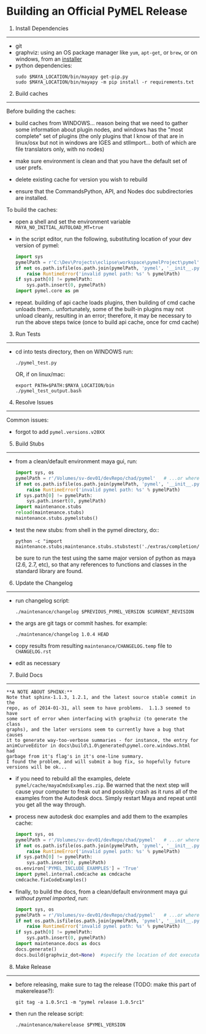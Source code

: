 
Building an Official PyMEL Release
==================================

1) Install Dependencies
-----------------------

  - git
  - graphviz: using an OS package manager like `yum`, `apt-get`, or `brew`, or on windows, from an [installer](http://www.graphviz.org/Download_windows.php)
  - python dependencies:
    ```
    sudo $MAYA_LOCATION/bin/mayapy get-pip.py
    sudo $MAYA_LOCATION/bin/mayapy -m pip install -r requirements.txt
    ```

2) Build caches
---------------
Before building the caches:

  - build caches from WINDOWS... reason being that we need to gather some
    information about plugin nodes, and windows has the "most complete" set of
    plugins (the only plugins that I know of that are in linux/osx but not in
    windows are IGES and stlImport... both of which are file translators only,
    with no nodes)

  - make sure environment is clean and that you have the default set of user prefs.  

  - delete existing cache for version you wish to rebuild

  - ensure that the CommandsPython, API, and Nodes doc subdirectories are installed.

To build the caches:

  - open a shell and set the environment variable `MAYA_NO_INITIAL_AUTOLOAD_MT=true`

  - in the script editor, run the following, substituting location of your dev
    version of pymel:

    ```python
    import sys
    pymelPath = r'C:\Dev\Projects\eclipse\workspace\pymelProject\pymel'   # ...or wherever YOUR pymel version is installed
    if not os.path.isfile(os.path.join(pymelPath, 'pymel', '__init__.py')):
        raise RuntimeError('invalid pymel path: %s' % pymelPath)
    if sys.path[0] != pymelPath:
        sys.path.insert(0, pymelPath)
    import pymel.core as pm
    ```

  - repeat. building of api cache loads plugins, then building of cmd cache
    unloads them... unfortunately, some of the built-in plugins may not
    unload cleanly, resulting in an error; therefore, it may be necessary
    to run the above steps twice (once to build api cache, once for
    cmd cache)

3) Run Tests
------------

  - cd into tests directory, then on WINDOWS run:

        ./pymel_test.py

    OR, if on linux/mac:

        export PATH=$PATH:$MAYA_LOCATION/bin
        ./pymel_test_output.bash

4) Resolve Issues
-----------------

Common issues:

  - forgot to add `pymel.versions.v20XX`



5) Build Stubs
--------------

  - from a clean/default environment maya gui, run:

    ```python
    import sys, os
    pymelPath = r'/Volumes/sv-dev01/devRepo/chad/pymel'   # ...or wherever YOUR pymel version is installed
    if not os.path.isfile(os.path.join(pymelPath, 'pymel', '__init__.py')):
        raise RuntimeError('invalid pymel path: %s' % pymelPath)
    if sys.path[0] != pymelPath:
        sys.path.insert(0, pymelPath)
    import maintenance.stubs
    reload(maintenance.stubs)
    maintenance.stubs.pymelstubs()
    ```

  - test the new stubs: from shell in the pymel directory, do::

    ```
    python -c "import maintenance.stubs;maintenance.stubs.stubstest('./extras/completion/py')"
    ```

    be sure to run the test using the same major version of python as maya (2.6, 2.7, etc), so that any references to functions and classes in the standard library are found.

6) Update the Changelog
-----------------------

  - run changelog script:

        ./maintenance/changelog $PREVIOUS_PYMEL_VERSION $CURRENT_REVISION

  - the args are git tags or commit hashes. for example:

        ./maintenance/changelog 1.0.4 HEAD

  - copy results from resulting `maintenance/CHANGELOG.temp` file to `CHANGELOG.rst`
  - edit as necessary


7) Build Docs
-------------

    **A NOTE ABOUT SPHINX:**
    Note that sphinx-1.1.3, 1.2.1, and the latest source stable commit in the
    repo, as of 2014-01-31, all seem to have problems.  1.1.3 seemed to have
    some sort of error when interfacing with graphviz (to generate the class
    graphs), and the later versions seem to currently have a bug that causes
    it to generate way-too-verbose summaries - for instance, the entry for
    animCurveEditor in docs\build\1.0\generated\pymel.core.windows.html had
    garbage from it's flag's in it's one-line summary.
    I found the problem, and will submit a bug fix, so hopefully future
    versions will be ok...

  - if you need to rebuild all the examples, delete `pymel/cache/mayaCmdsExamples.zip`. Be warned that the next step will cause your computer to freak out and possibly crash as it runs all of the examples from the Autodesk docs. Simply restart Maya and repeat until you get all the way through.

  - process new autodesk doc examples and add them to the examples cache:
    ```python
    import sys, os
    pymelPath = r'/Volumes/sv-dev01/devRepo/chad/pymel'   # ...or wherever YOUR pymel version is installed
    if not os.path.isfile(os.path.join(pymelPath, 'pymel', '__init__.py')):
        raise RuntimeError('invalid pymel path: %s' % pymelPath)
    if sys.path[0] != pymelPath:
        sys.path.insert(0, pymelPath)
    os.environ['PYMEL_INCLUDE_EXAMPLES'] = 'True'
    import pymel.internal.cmdcache as cmdcache
    cmdcache.fixCodeExamples()
    ```

  - finally, to build the docs, from a clean/default environment maya gui *without pymel imported*, run:

    ```python
    import sys, os
    pymelPath = r'/Volumes/sv-dev01/devRepo/chad/pymel'   # ...or wherever YOUR pymel version is installed
    if not os.path.isfile(os.path.join(pymelPath, 'pymel', '__init__.py')):
        raise RuntimeError('invalid pymel path: %s' % pymelPath)
    if sys.path[0] != pymelPath:
        sys.path.insert(0, pymelPath)
    import maintenance.docs as docs
    docs.generate()
    docs.build(graphviz_dot=None)  #specify the location of dot executable if not on the PATH
    ```

8) Make Release
---------------

  - before releasing, make sure to tag the release (TODO: make this part of makerelease?):

        git tag -a 1.0.5rc1 -m "pymel release 1.0.5rc1"
        
  - then run the release script:

        ./maintenance/makerelease $PYMEL_VERSION

